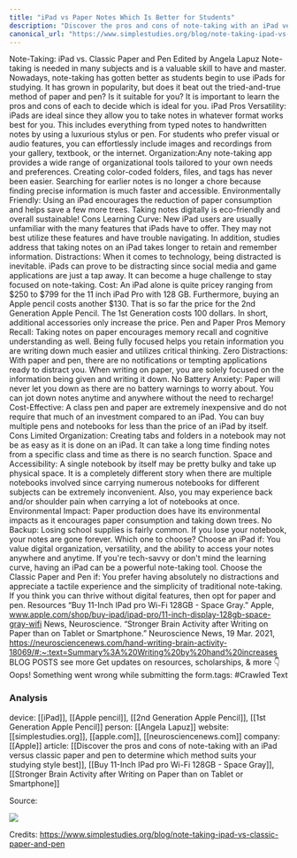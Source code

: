 ```yaml
---
title: "iPad vs Paper Notes Which Is Better for Students"
description: "Discover the pros and cons of note-taking with an iPad versus classic paper and pen to determine which method suits your studying style best."
canonical_url: "https://www.simplestudies.org/blog/note-taking-ipad-vs-classic-paper-and-pen"
---
```


Note-Taking: iPad vs. Classic Paper and Pen
Edited by Angela Lapuz Note-taking is needed in many subjects and is a valuable skill to have and master. Nowadays, note-taking has gotten better as students begin to use iPads for studying. It has grown in popularity, but does it beat out the tried-and-true method of paper and pen? Is it suitable for you? It is important to learn the pros and cons of each to decide which is ideal for you.
iPad Pros
Versatility: iPads are ideal since they allow you to take notes in whatever format works best for you. This includes everything from typed notes to handwritten notes by using a luxurious stylus or pen. For students who prefer visual or audio features, you can effortlessly include images and recordings from your gallery, textbook, or the internet.
Organization:Any note-taking app provides a wide range of organizational tools tailored to your own needs and preferences. Creating color-coded folders, files, and tags has never been easier. Searching for earlier notes is no longer a chore because finding precise information is much faster and accessible.
Environmentally Friendly: Using an iPad encourages the reduction of paper consumption and helps save a few more trees. Taking notes digitally is eco-friendly and overall sustainable!
Cons
Learning Curve: New iPad users are usually unfamiliar with the many features that iPads have to offer. They may not best utilize these features and have trouble navigating. In addition, studies address that taking notes on an iPad takes longer to retain and remember information.
Distractions: When it comes to technology, being distracted is inevitable. iPads can prove to be distracting since social media and game applications are just a tap away. It can become a huge challenge to stay focused on note-taking.
Cost: An iPad alone is quite pricey ranging from $250 to $799 for the 11 inch iPad Pro with 128 GB. Furthermore, buying an Apple pencil costs another $130. That is so far the price for the 2nd Generation Apple Pencil. The 1st Generation costs 100 dollars. In short, additional accessories only increase the price.
Pen and Paper Pros
Memory Recall: Taking notes on paper encourages memory recall and cognitive understanding as well. Being fully focused helps you retain information you are writing down much easier and utilizes critical thinking.
Zero Distractions: With paper and pen, there are no notifications or tempting applications ready to distract you. When writing on paper, you are solely focused on the information being given and writing it down.
No Battery Anxiety: Paper will never let you down as there are no battery warnings to worry about. You can jot down notes anytime and anywhere without the need to recharge!
Cost-Effective: A class pen and paper are extremely inexpensive and do not require that much of an investment compared to an iPad. You can buy multiple pens and notebooks for less than the price of an iPad by itself.
Cons
Limited Organization: Creating tabs and folders in a notebook may not be as easy as it is done on an iPad. It can take a long time finding notes from a specific class and time as there is no search function.
Space and Accessibility: A single notebook by itself may be pretty bulky and take up physical space. It is a completely different story when there are multiple notebooks involved since carrying numerous notebooks for different subjects can be extremely inconvenient. Also, you may experience back and/or shoulder pain when carrying a lot of notebooks at once.
Environmental Impact: Paper production does have its environmental impacts as it encourages paper consumption and taking down trees.
No Backup: Losing school supplies is fairly common. If you lose your notebook, your notes are gone forever.
Which one to choose?
Choose an iPad if: You value digital organization, versatility, and the ability to access your notes anywhere and anytime. If you're tech-savvy or don't mind the learning curve, having an iPad can be a powerful note-taking tool.
Choose the Classic Paper and Pen if: You prefer having absolutely no distractions and appreciate a tactile experience and the simplicity of traditional note-taking. If you think you can thrive without digital features, then opt for paper and pen.
Resources “Buy 11-Inch IPad pro Wi-Fi 128GB - Space Gray.” Apple, www.apple.com/shop/buy-ipad/ipad-pro/11-inch-display-128gb-space-gray-wifi News, Neuroscience. “Stronger Brain Activity after Writing on Paper than on Tablet or Smartphone.” Neuroscience News, 19 Mar. 2021, https://neurosciencenews.com/hand-writing-brain-activity-18069/#:~:text=Summary%3A%20Writing%20by%20hand%20increases
BLOG POSTS
see more
Get updates on resources, scholarships, & more 👇
Oops! Something went wrong while submitting the form.tags: #Crawled Text

### Analysis

device: [[iPad]], [[Apple pencil]], [[2nd Generation Apple Pencil]], [[1st Generation Apple Pencil]]
person: [[Angela Lapuz]]
website: [[simplestudies.org]], [[apple.com]], [[neurosciencenews.com]]
company: [[Apple]]
article: [[Discover the pros and cons of note-taking with an iPad versus classic paper and pen to determine which method suits your studying style best]], [[Buy 11-Inch IPad pro Wi-Fi 128GB - Space Gray]], [[Stronger Brain Activity after Writing on Paper than on Tablet or Smartphone]]

<link rel="canonical" href="https://www.simplestudies.org/blog/note-taking-ipad-vs-classic-paper-and-pen">

Source: 

![](https://www.simplestudies.org/blog/note-taking-ipad-vs-classic-paper-and-pen)

Credits: https://www.simplestudies.org/blog/note-taking-ipad-vs-classic-paper-and-pen